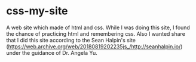 # css-my-site
A web site which made of html and css. While I was doing this site, I found the chance of practicing html and remembering css. Also I wanted share that I did this site according to the Sean Halpin's site (https://web.archive.org/web/20180819202235js_/http://seanhalpin.io/) under the guidance of Dr. Angela Yu.
